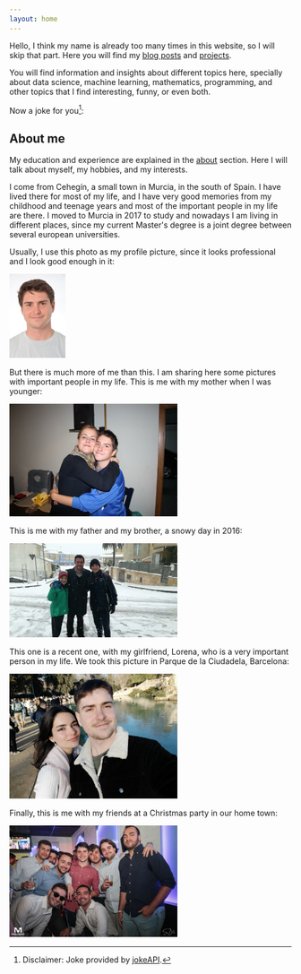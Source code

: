 ```yaml
---
layout: home
---
```


Hello, I think my name is already too many times in this website, so I will skip that part. Here you will find my [blog posts](/blog) and [projects](/projects).

You will find information and insights about different topics here, specially about data science, machine learning, mathematics, programming, and other topics that I find interesting, funny, or even both.

<script>
window.onload = function() {
    fetch('https://v2.jokeapi.dev/joke/Any?type=single?blacklistFlags=nsfw,racist,sexist,explicit')
        .then(response => response.json())
        .then(data => {
            document.getElementById('joke').textContent = data.joke;
        });
};
</script>

Now a joke for you[^1]:

<p id="joke"></p>

## About me

My education and experience are explained in the [about](/about) section. Here I will talk about myself, my hobbies, and my interests.

I come from Cehegín, a small town in Murcia, in the south of Spain. I have lived there for most of my life, and I have very good memories from my childhood and teenage years and most of the important people in my life are there. I moved to Murcia in 2017 to study and nowadays I am living in different places, since my current Master's degree is a joint degree between several european universities.

Usually, I use this photo as my profile picture, since it looks professional and I look good enough in it:

<img src="/assets/images/me/me.png" alt="A picture of me." width="100" class="centered-image">

But there is much more of me than this. I am sharing here some pictures with important people in my life. This is me with my mother when I was younger:

<img src="/assets/images/me/me-and-mum.jpg" alt="A picture of me with my mother." width="300" class="centered-image">

This is me with my father and my brother, a snowy day in 2016:

<img src="/assets/images/me/me-jp-dad.jpg" alt="A picture of me with my family." width="300" class="centered-image">

This one is a recent one, with my girlfriend, Lorena, who is a very important person in my life. We took this picture in Parque de la Ciudadela, Barcelona:

<img src="/assets/images/me/me-lore.jpg" alt="A picture of me with my girlfriend." width="300" class="centered-image">

Finally, this is me with my friends at a Christmas party in our home town:

<img src="/assets/images/me/me-and-friends.jpg" alt="A picture of me with my friends." width="300" class="centered-image">

[^1]: Disclaimer: Joke provided by [jokeAPI](https://sv443.net/jokeapi/v2/).
